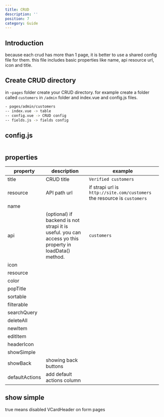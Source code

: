```yaml
---
title: CRUD
description: ''
position: 7
category: Guide
---
```


## Introduction

because each crud has more than 1 page, it is better to use a shared config file for them. this file includes basic properties like name, api resource url, icon and title.

## Create CRUD directory
in `~pages` folder create your CRUD directory. for example create a folder called `customers` in `/admin` folder and index.vue and config.js files.
```bash
- pages/admin/customers
-- index.vue -> table
-- config.vue -> CRUD config
-- fields.js -> fields config
```
## config.js

```js['config.js']

```

## properties

| property  |  description | example  |  
|---|---|---|
|  title |  CRUD title | `Verified customers`  |  
| resource  | API path url  | if strapi url is `http://site.com/customers` the resource is `customers`  |
| name  |   |   |   |
| api  | (optional) if backend is not strapi it is useful. you can access yo this property in loadData() method. |  `customers`  |
| icon  |   |   |   |
| resource  |   |   |   |
| color  |   |   |   |
| popTitle  |   |   |   |
| sortable  |   |   |   |
| filterable  |   |   |   |
| searchQuery  |   |   |   |
| deleteAll  |   |   |   |
| newItem  |   |   |   |
| editItem  |   |   |   |
| headerIcon  |   |   |   |
| showSimple  |   |   |   |
| showBack  | showing back buttons |   |   |
| defaultActions  | add default actions column |   |   |

## show simple 
true means disabled VCardHeader on form pages

